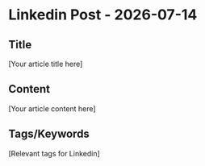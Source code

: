 # Linkedin Post - 2026-07-14

## Title
[Your article title here]

## Content
[Your article content here]

## Tags/Keywords
[Relevant tags for Linkedin]
